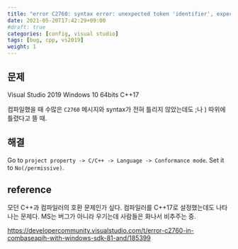 ```yaml
---
title: "error C2760: syntax error: unexpected token 'identifier', expected 'type specifier'"
date: 2021-05-20T17:42:29+09:00
#draft: true
categories: [config, visual studio]
tags: [bug, cpp, vs2019]
weight: 1
---
```


## 문제

Visual Studio 2019
Windows 10 64bits
C++17

컴파일했을 때 수많은 `C2760` 메시지와 syntax가 전혀 틀리지 않았는데도 ;나 ) 따위에 틀렸다고 뜰 때.

## 해결

Go to `project property -> C/C++ -> Language -> Conformance mode`. Set it to `No(/permissive)`.

## reference

모던 C++과 컴파일러의 호환 문제인가 싶다. 컴파일러를 C++17로 설정했는데도 나타나는 문제다. MS는 버그가 아니라 우기는데 사람들은 화나서 비추주는 중.

https://developercommunity.visualstudio.com/t/error-c2760-in-combaseapih-with-windows-sdk-81-and/185399